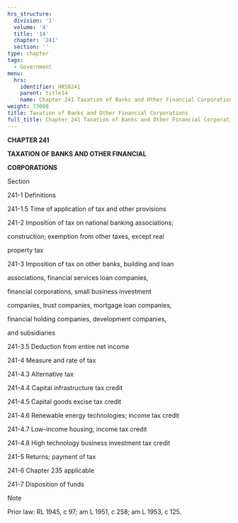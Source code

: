 ```yaml
---
hrs_structure:
  division: '1'
  volume: '4'
  title: '14'
  chapter: '241'
  section: ''
type: chapter
tags:
  - Government
menu:
  hrs:
    identifier: HRS0241
    parent: title14
    name: Chapter 241 Taxation of Banks and Other Financial Corporations
weight: 73000
title: Taxation of Banks and Other Financial Corporations
full_title: Chapter 241 Taxation of Banks and Other Financial Corporations
---
```

**CHAPTER 241**

**TAXATION OF BANKS AND OTHER FINANCIAL**

**CORPORATIONS**

Section

241-1 Definitions

241-1.5 Time of application of tax and other provisions

241-2 Imposition of tax on national banking associations;

construction; exemption from other taxes, except real

property tax

241-3 Imposition of tax on other banks, building and loan

associations, financial services loan companies,

financial corporations, small business investment

companies, trust companies, mortgage loan companies,

financial holding companies, development companies,

and subsidiaries

241-3.5 Deduction from entire net income

241-4 Measure and rate of tax

241-4.3 Alternative tax

241-4.4 Capital infrastructure tax credit

241-4.5 Capital goods excise tax credit

241-4.6 Renewable energy technologies; income tax credit

241-4.7 Low-income housing; income tax credit

241-4.8 High technology business investment tax credit

241-5 Returns; payment of tax

241-6 Chapter 235 applicable

241-7 Disposition of funds

Note

Prior law: RL 1945, c 97; am L 1951, c 258; am L 1953, c 125.